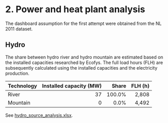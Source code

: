 # 2. Power and heat plant analysis

The dashboard assumption for the first attempt were obtained from the NL 2011 dataset. 

## Hydro

The share between hydro river and hydro mountain are estimated based on the installed capacities researched by Ecofys. The full load hours (FLH) are subsequently calculated using the installed capacities and the electricity production.

| Technology | Installed capacity (MW) | Share | FLH (h) |
| :--- | ---: | ---: | ---: |
| River | 37 | 100.0% | 2,808 |
| Mountain | 0 | 0.0% | 4,492 |

See [hydro_source_analysis.xlsx](../../../eu/2012/2_power_and_heat_plant/hydro_source_analysis.xlsx).